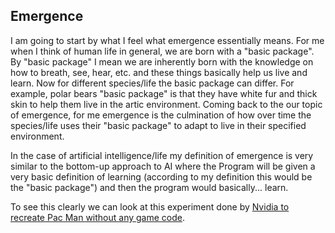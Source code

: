 ## Emergence

I am going to start by what I feel what emergence essentially means. For me when I think of human life in general, we are born with a "basic package". By "basic package" I mean we are inherently born with the knowledge on how to breath, see, hear, etc. and these things basically help us live and learn. Now for different species/life the basic package can differ. For example, polar bears "basic package" is that they have white fur and thick skin to help them live in the artic environment. Coming back to the our topic of emergence, for me emergence is the culmination of how over time the species/life uses their "basic package" to adapt to live in their specified environment. 

In the case of artificial intelligence/life my definition of emergence is very similar to the bottom-up approach to AI where the Program will be given a very basic definition of learning (according to my definition this would be the "basic package") and then the program would basically... learn.

To see this clearly we can look at this experiment done by [Nvidia to recreate Pac Man without any game code](https://www.polygon.com/2020/5/22/21266829/pac-man-nvidia-ai-game-gan-40th-anniversary). 

